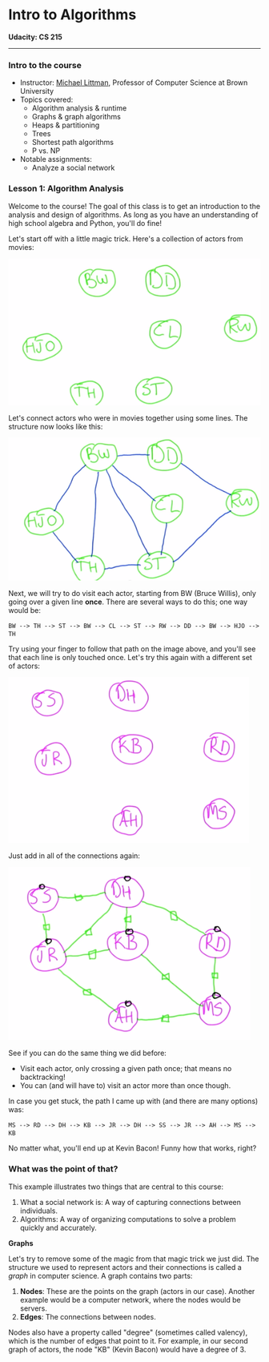 # Intro to Algorithms

**Udacity: CS 215**

---

### Intro to the course

* Instructor: [Michael Littman](http://en.wikipedia.org/wiki/Michael_L._Littman), Professor of Computer Science at Brown University
* Topics covered:
    * Algorithm analysis & runtime
    * Graphs & graph algorithms
    * Heaps & partitioning
    * Trees
    * Shortest path algorithms
    * P vs. NP
* Notable assignments:
    * Analyze a social network

### Lesson 1: Algorithm Analysis

Welcome to the course! The goal of this class is to get an introduction to the analysis and design of algorithms. As long as you have an understanding of high school algebra and Python, you'll do fine!

Let's start off with a little magic trick. Here's a collection of actors from movies:

![actors](../img/actors.png)

Let's connect actors who were in movies together using some lines. The structure now looks like this:

![connected-actors](../img/conn-actors.png)

Next, we will try to do visit each actor, starting from BW (Bruce Willis), only going over a given line **once**. There are several ways to do this; one way would be:

    BW --> TH --> ST --> BW --> CL --> ST --> RW --> DD --> BW --> HJO --> TH

Try using your finger to follow that path on the image above, and you'll see that each line is only touched once. Let's try this again with a different set of actors:

![new-actors](../img/new-actors.png)

Just add in all of the connections again:

![connected-new-actors](../img/conn-new-actors.png)

See if you can do the same thing we did before:

* Visit each actor, only crossing a given path once; that means no backtracking!
* You can (and will have to) visit an actor more than once though.

In case you get stuck, the path I came up with (and there are many options) was:

    MS --> RD --> DH --> KB --> JR --> DH --> SS --> JR --> AH --> MS --> KB

No matter what, you'll end up at Kevin Bacon! Funny how that works, right?

### What was the point of that?

This example illustrates two things that are central to this course:

1. What a social network is: A way of capturing connections between individuals.
2. Algorithms: A way of organizing computations to solve a problem quickly and accurately.

**Graphs**

Let's try to remove some of the magic from that magic trick we just did. The structure we used to represent actors and their connections is called a *graph* in computer science. A graph contains two parts:

1. **Nodes**: These are the points on the graph (actors in our case). Another example would be a computer network, where the nodes would be servers.
2. **Edges**: The connections between nodes.

Nodes also have a property called "degree" (sometimes called valency), which is the number of edges that point to it. For example, in our second graph of actors, the node "KB" (Kevin Bacon) would have a degree of 3.
